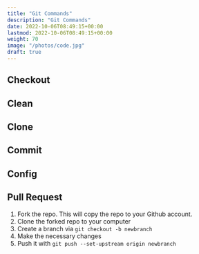 ```yaml
---
title: "Git Commands"
description: "Git Commands"
date: 2022-10-06T08:49:15+00:00
lastmod: 2022-10-06T08:49:15+00:00
weight: 70
image: "/photos/code.jpg"
draft: true
---
```



## Checkout

## Clean

## Clone

## Commit

## Config


## Pull Request

1. Fork the repo. This will copy the repo to your Github account.
2. Clone the forked repo to your computer
3. Create a branch via `git checkout -b newbranch`
4. Make the necessary changes
5. Push it with `git push --set-upstream origin newbranch`


